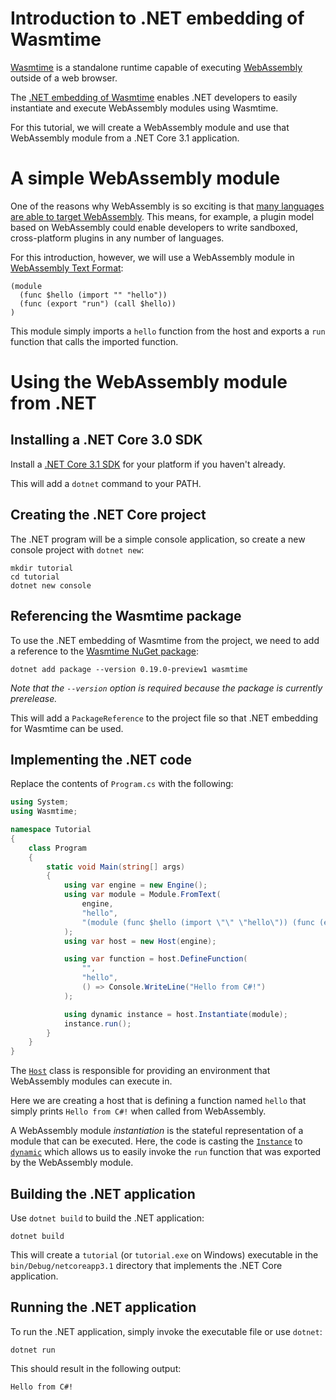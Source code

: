 # Introduction to .NET embedding of Wasmtime

[Wasmtime](https://github.com/bytecodealliance/wasmtime) is a standalone runtime capable of executing [WebAssembly](https://webassembly.org/) outside of a web browser.

The [.NET embedding of Wasmtime](https://github.com/bytecodealliance/wasmtime-dotnet) enables .NET developers to easily instantiate and execute WebAssembly modules using Wasmtime.

For this tutorial, we will create a WebAssembly module and use that WebAssembly module from a .NET Core 3.1 application.

# A simple WebAssembly module

One of the reasons why WebAssembly is so exciting is that [many languages are able to target WebAssembly](https://github.com/appcypher/awesome-wasm-langs).  This means, for example, a plugin model based on WebAssembly could enable developers to write sandboxed, cross-platform plugins in any number of languages.

For this introduction, however, we will use a  WebAssembly module in [WebAssembly Text Format](https://developer.mozilla.org/en-US/docs/WebAssembly/Understanding_the_text_format):

```text
(module
  (func $hello (import "" "hello"))
  (func (export "run") (call $hello))
)
```

This module simply imports a `hello` function from the host and exports a `run` function that calls the imported function.

# Using the WebAssembly module from .NET

## Installing a .NET Core 3.0 SDK

Install a [.NET Core 3.1 SDK](https://dotnet.microsoft.com/download/dotnet-core/3.1) for your platform if you haven't already.

This will add a `dotnet` command to your PATH.

## Creating the .NET Core project

The .NET program will be a simple console application, so create a new console project with `dotnet new`:

```text
mkdir tutorial
cd tutorial
dotnet new console
```

## Referencing the Wasmtime package

To use the .NET embedding of Wasmtime from the project, we need to add a reference to the [Wasmtime NuGet package](https://www.nuget.org/packages/Wasmtime):

```text
dotnet add package --version 0.19.0-preview1 wasmtime
```

_Note that the `--version` option is required because the package is currently prerelease._

This will add a `PackageReference` to the project file so that .NET embedding for Wasmtime can be used.

## Implementing the .NET code

Replace the contents of `Program.cs` with the following:

```c#
using System;
using Wasmtime;

namespace Tutorial
{
    class Program
    {
        static void Main(string[] args)
        {
            using var engine = new Engine();
            using var module = Module.FromText(
                engine,
                "hello",
                "(module (func $hello (import \"\" \"hello\")) (func (export \"run\") (call $hello)))"
            );
            using var host = new Host(engine);

            using var function = host.DefineFunction(
                "",
                "hello",
                () => Console.WriteLine("Hello from C#!")
            );

            using dynamic instance = host.Instantiate(module);
            instance.run();
        }
    }
}
```

The [`Host`](https://bytecodealliance.github.io/wasmtime-dotnet/api/Wasmtime.Host.html) class is responsible for providing an environment that WebAssembly modules can execute in.

Here we are creating a host that is defining a function named `hello` that simply prints `Hello from C#!` when called from WebAssembly.

A WebAssembly module _instantiation_ is the stateful representation of a module that can be executed.  Here, the code is casting the [`Instance`](https://bytecodealliance.github.io/wasmtime-dotnet/api/Wasmtime.Instance.html) to [`dynamic`](https://docs.microsoft.com/en-us/dotnet/csharp/programming-guide/types/using-type-dynamic) which allows us to easily invoke the `run` function that was exported by the WebAssembly module.

## Building the .NET application

Use `dotnet build` to build the .NET application:

```text
dotnet build
```

This will create a `tutorial` (or `tutorial.exe` on Windows) executable in the `bin/Debug/netcoreapp3.1` directory that implements the .NET Core application.

## Running the .NET application
 
To run the .NET application, simply invoke the executable file or use `dotnet`:

```text
dotnet run
```

This should result in the following output:

```text
Hello from C#!
```
